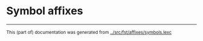 
# Symbol affixes

* * *
<small>This (part of) documentation was generated from [../src/fst/affixes/symbols.lexc](http://github.com/giellalt/lang-zxx/blob/main/../src/fst/affixes/symbols.lexc)</small>
